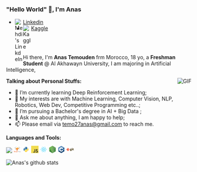 ### "Hello World" 👋, I'm Anas
<ul>
  <li>
  <a  href="https://www.linkedin.com/in/temo27anas">Linkedin </a>
  <img align="left" alt="Mehdi's LinkdeIn" width="22px" src="https://cdn.jsdelivr.net/npm/simple-icons@v3/icons/linkedin.svg" />
</a>
  </li>
   <li>
<a Kaggle href="https://www.kaggle.com/anastemouden/">Kaggle </a>
  <img align="left" alt="Kaggle" width="22px" src="https://cdn.jsdelivr.net/npm/simple-icons@3.1.0/icons/kaggle.svg" />
</a>
</li>
 </ul>
<br />
<br />

Hi there, I'm **Anas Temouden** frm Morocco, 18 yo, a **Freshman Student** @ Al Akhawayn University, I am majoring in Artificial Intelligence, 

  <img align="right" alt="GIF" src="https://i.pinimg.com/originals/e4/26/70/e426702edf874b181aced1e2fa5c6cde.gif" />

**Talking about Personal Stuffs:**
- 🌱 I’m currently learning Deep Reinforcement Learning; 
- 🤔 My interests are with Machine Learning, Computer Vision, NLP, Robotics, Web Dev, Competitive Programming etc..;
- 💼 I’m pursuing a Bachelor's degree in AI + Big Data ;
- 💬 Ask me about anything, I am happy to help;
- 📫 Please email via temo27anas@gmail.com to reach me.

**Languages and Tools:**  

<code><img height="20" src="https://pytorch.org/assets/images/pytorch-logo.png"></code>
<code><img height="20" src="https://raw.githubusercontent.com/github/explore/80688e429a7d4ef2fca1e82350fe8e3517d3494d/topics/tensorflow/tensorflow.png"></code>
<code><img height="20" src="https://raw.githubusercontent.com/github/explore/80688e429a7d4ef2fca1e82350fe8e3517d3494d/topics/python/python.png"></code>
<code><img height="20" src="https://raw.githubusercontent.com/github/explore/80688e429a7d4ef2fca1e82350fe8e3517d3494d/topics/javascript/javascript.png"></code>
<code><img height="20" src="https://raw.githubusercontent.com/github/explore/80688e429a7d4ef2fca1e82350fe8e3517d3494d/topics/react/react.png"></code>
<code><img height="20" src="https://raw.githubusercontent.com/github/explore/80688e429a7d4ef2fca1e82350fe8e3517d3494d/topics/nodejs/nodejs.png"></code>
<code><img height="20" src="https://raw.githubusercontent.com/github/explore/80688e429a7d4ef2fca1e82350fe8e3517d3494d/topics/cpp/cpp.png"></code>
<code><img height="20" src="https://raw.githubusercontent.com/github/explore/80688e429a7d4ef2fca1e82350fe8e3517d3494d/topics/git/git.png"></code>

![Anas's github stats](https://github-readme-stats.vercel.app/api?username=temo27anas&show_icons=true&hide_border=true)

